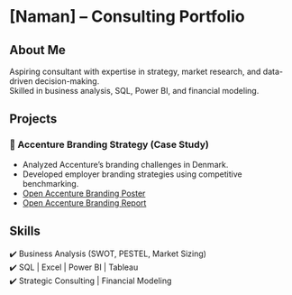 # [Naman] – Consulting Portfolio  

## About Me  
Aspiring consultant with expertise in strategy, market research, and data-driven decision-making.  
Skilled in business analysis, SQL, Power BI, and financial modeling.  

## Projects  
### 📌 Accenture Branding Strategy (Case Study)  
- Analyzed Accenture’s branding challenges in Denmark.  
- Developed employer branding strategies using competitive benchmarking.  
- [Open Accenture Branding Poster](https://github.com/namanmuchhala01/Accenture-Branding-Poster/blob/main/Accenture%20Branding%20Poster.pdf)  
- [Open Accenture Branding Report](https://github.com/namanmuchhala01/Accenture-Branding-Poster/blob/main/Accenture%20Branding%20Report.pdf)  

## Skills  
✔️ Business Analysis (SWOT, PESTEL, Market Sizing)  
✔️ SQL | Excel | Power BI | Tableau  
✔️ Strategic Consulting | Financial Modeling  
